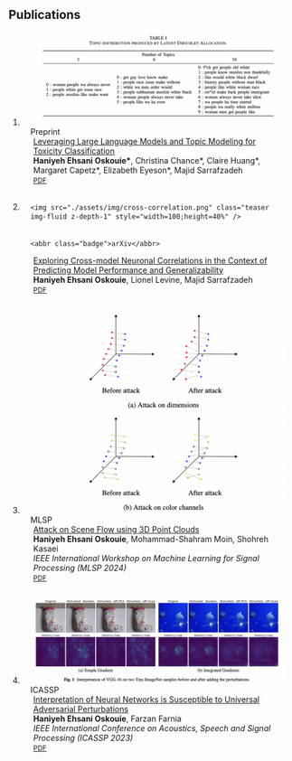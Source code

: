 
<h2 id="publications" style="margin: 2px 0px -15px;">Publications</h2>

<div class="publications">
<ol class="bibliography">


<li>
<div class="pub-row">
  <div class="col-sm-3 abbr" style="position: relative;padding-right: 15px;padding-left: 15px;">
    <img src="./assets/img/toxicity.png" class="teaser img-fluid z-depth-1" style="width=100;height=40%" />
    <abbr class="badge">Preprint</abbr>
  </div>
  <div class="col-sm-9" style="position: relative;padding-right: 15px;padding-left: 20px;">
      <div class="title"><a href="https://drive.google.com/file/d/1qAlzK9W2X1PSfzMcyOA_5AiY_VPEfWi1/view">Leveraging Large Language Models and Topic Modeling for Toxicity Classification</a></div>
     <div class="author">
     <strong> Haniyeh Ehsani Oskouie*</strong>, Christina Chance*, Claire Huang*, Margaret Capetz*, Elizabeth Eyeson*, Majid Sarrafzadeh
     </div>
      <!-- <div class="periodical"><em></em></div> -->
    <div class="links">
      <a href="https://drive.google.com/file/d/1qAlzK9W2X1PSfzMcyOA_5AiY_VPEfWi1/view" class="btn btn-sm z-depth-0" role="button" target="_blank" style="font-size:12px;">PDF</a>
    </div>
  </div>
</div>
</li>

<br />


<li>
<div class="pub-row">
  <div class="col-sm-3 abbr" style="position: relative;padding-right: 15px;padding-left: 15px;">
     
    <img src="./assets/img/cross-correlation.png" class="teaser img-fluid z-depth-1" style="width=100;height=40%" />
    
     
    <abbr class="badge">arXiv</abbr>
    
  </div>
  <div class="col-sm-9" style="position: relative;padding-right: 15px;padding-left: 20px;">
      <div class="title"><a href="https://arxiv.org/pdf/2408.08448">Exploring Cross-model Neuronal Correlations in the Context of Predicting Model Performance and Generalizability</a></div>
      <div class="author"><strong> Haniyeh Ehsani Oskouie</strong>, Lionel Levine, Majid Sarrafzadeh</div>
      <!-- <div class="periodical"><em></em></div> -->
    <div class="links">
      <a href="https://arxiv.org/pdf/2408.08448" class="btn btn-sm z-depth-0" role="button" target="_blank" style="font-size:12px;">PDF</a>
    </div>
  </div>
</div>
</li>

<br />

<li>
<div class="pub-row">
  <div class="col-sm-3 abbr" style="position: relative;padding-right: 15px;padding-left: 15px;">  
    <img src="./assets/img/attack-scene-flow.png" class="teaser img-fluid z-depth-1" style="width=100;height=40%" />
    <abbr class="badge">MLSP</abbr>
  </div>
  <div class="col-sm-9" style="position: relative;padding-right: 15px;padding-left: 20px;">
      <div class="title"><a href="https://arxiv.org/pdf/2404.13621">Attack on Scene Flow using 3D Point Clouds</a></div>
      <div class="author"><strong> Haniyeh Ehsani Oskouie</strong>, Mohammad-Shahram Moin, Shohreh Kasaei</div>
      <div class="periodical"><em>IEEE International Workshop on Machine Learning for Signal Processing (MLSP 2024)</em>
      <div class="links">
        <a href="https://arxiv.org/pdf/2404.13621" class="btn btn-sm z-depth-0" role="button" target="_blank" style="font-size:12px;">PDF</a>
      </div>
  </div>
</div>
</li>

<br />

<li>
<div class="pub-row">
  <div class="col-sm-3 abbr" style="position: relative;padding-right: 15px;padding-left: 15px;">  
    <img src="./assets/img/uip.png" class="teaser img-fluid z-depth-1" style="width=100;height=40%" />
    <abbr class="badge">ICASSP</abbr>
  </div>
  <div class="col-sm-9" style="position: relative;padding-right: 15px;padding-left: 20px;">
        <div class="title"><a href="https://arxiv.org/pdf/2212.03095">Interpretation of Neural Networks is Susceptible to Universal Adversarial Perturbations</a></div>
        <div class="author">
          <strong> Haniyeh Ehsani Oskouie</strong>, Farzan Farnia
        </div>
        <div class="periodical"><em>IEEE International Conference on Acoustics, Speech and Signal Processing (ICASSP 2023)</em></div>    
        <div class="links">
          <a href="https://arxiv.org/pdf/2212.03095" class="btn btn-sm z-depth-0" role="button" target="_blank" style="font-size:12px;">PDF</a>
        </div>
  </div>
</div>
</li>

<br />



</ol>
</div>
